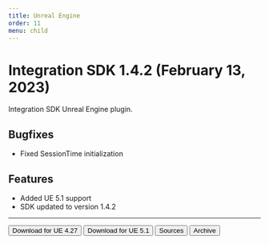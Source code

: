 ```yaml
---
title: Unreal Engine
order: 11
menu: child
---
```


# Integration SDK 1.4.2 (February 13, 2023)

Integration SDK Unreal Engine plugin.

## Bugfixes
- Fixed SessionTime initialization

## Features
- Added UE 5.1 support
- SDK updated to version 1.4.2

<hr>
<button onclick="window.open('https://github.com/arvi-vr/unreal-integration/releases/download/1.4.2/ARVIIntegration_UE4.27.zip')" type="button" class="btn btn-dark btn-lg">Download for UE 4.27</button>
<button onclick="window.open('https://github.com/arvi-vr/unreal-integration/releases/download/1.4.2/ARVIIntegration_UE5.1.zip')" type="button" class="btn btn-dark btn-lg">Download for UE 5.1</button>
<button onclick="window.open('https://github.com/arvi-vr/unreal-integration')" type="button" class="btn btn-dark btn-lg">Sources</button>
<button onclick="window.open('https://github.com/arvi-vr/unreal-integration/releases')" type="button" class="btn btn-dark btn-lg">Archive</button>
